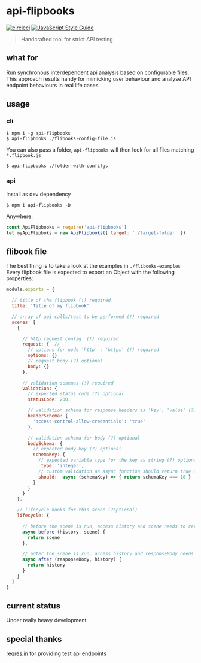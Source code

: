 # api-flipbooks


[![circleci](https://circleci.com/gh/MattAndDev/rm-nm/tree/master.svg?style=shield&circle-token=12aedd82a9a427ca644f90be5404e1a7232da500)](https://circleci.com/gh/MattAndDev/api-flipbooks)
[![JavaScript Style Guide](https://img.shields.io/badge/code_style-standard-brightgreen.svg)](https://standardjs.com)
> Handcrafted tool for strict API testing

## what for

Run synchronous interdependent api analysis based on configurable files. This approach results handy for mimicking user behaviour and analyse API endpoint behaviours in real life cases.

## usage

### cli

```
$ npm i -g api-flipbooks
$ api-flipbooks ./flibooks-config-file.js
```

You can also pass a folder, `api-flipbooks` will then look for all files matching `*.flipbook.js`

```
$ api-flipbooks ./folder-with-confifgs
```

### api

Install as dev dependency
```
$ npm i api-flipbooks -D
```

Anywhere:

```javascript
const ApiFlipbooks = require('api-flipbooks')
let myApiFlipboks = new ApiFlipbooks({ target: './target-folder' })
```


## flibook file

The best thing is to take a look at the examples in `./flibooks-examples`
Every flipbook file is expected to export an Object with the following properties:

```javascript
module.exports = {

  // title of the flipbook (!) required
  title: 'Title of my flipbook'

  // array of api calls/test to be performed (!) required
  scenes: [
    {

      // http request config  (!) required
      request: {  // 
        // options for node 'http' : 'https' (!) required
        options: {}
        // request body (?) optional
        body: {}
      },

      // validation schemas (!) required
      validation: {
        // expected status code (?) optional
        statusCode: 200,

        // validation schema for response headers as 'key': 'value' (?) optional
        headerSchema: {
          'access-control-allow-credentials': 'true'
        },

        // validation schema for body (?) optional
        bodySchema: {
          // expected body key (?) optional
          schemaKey: {
            // expected variable type for the key as string (?) optional
            _type: 'integer',
            // custom validation as async function should return true or false (?) optional
            should:  async (schemaKey) => { return schemaKey === 10 }
          }
        }
      }
    },

    // lifecycle hooks for this scene (?optional)
    lifecycle: {

      // before the scene is run, access history and scene needs to return the scene (?) optional
      async before (history, scene) {
        return scene
      },

      // adter the scene is run, access history and responseBody needs to return history (?) optional
      async after (responseBody, history) {
        return history
      }
    }
  ]
}
```

## current status

Under really heavy development

## special thanks

[reqres.in](https://reqres.in/) for providing test api endpoints
